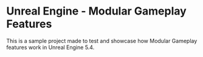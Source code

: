 # Unreal Engine - Modular Gameplay Features

This is a sample project made to test and showcase how Modular Gameplay features work in Unreal Engine 5.4.
